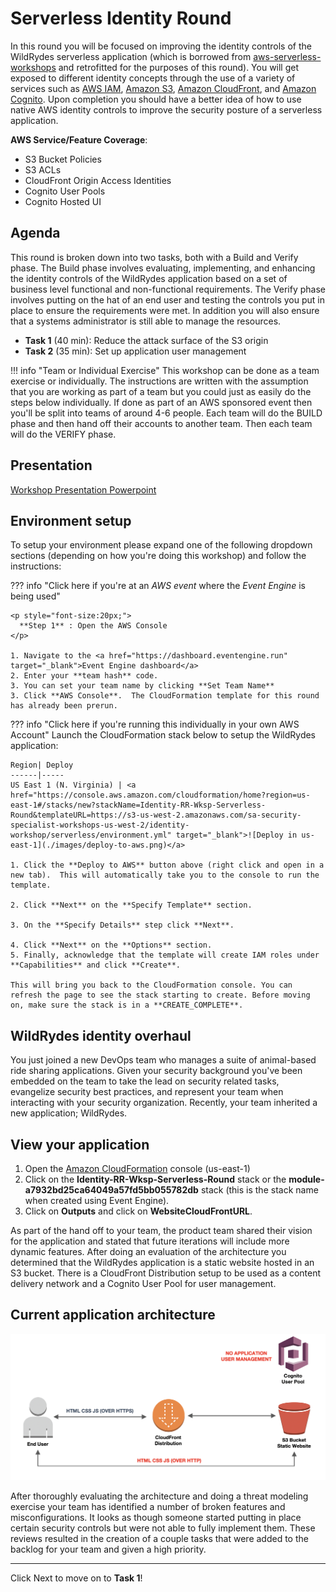 # Serverless Identity Round

<!--
Welcome to the world of serverless!  Now you may be asking yourself, *What is serverless*? Well, it is an architecture paradigm that allows you to create your applications without provisioning or managing any servers.  Sounds great, right?  Organizations look at building serverless applications as a way of improving their scalability and reducing their operational overhead.  The responsibility of the underlying infrastructure is shifted off your plate so you can spend more time focusing on building your applications.

So with less infrastructure to manage you are no longer responsible for patching  your operating systems and the attack surface you need to worry about has been significantly reduced.  But with the use of serverless technologies comes *other* responsibility.  When you hear the word serverless you may think specifically of <a href="https://aws.amazon.com/lambda/" target="_blank">AWS Lambda</a> but it is important to remember that there are other services used within a serverless application and securing an application involves more than just securing your Lambda functions.  
-->

In this round you will be focused on improving the identity controls of the WildRydes serverless application (which is borrowed from <a href="https://github.com/aws-samples/aws-serverless-workshops/tree/master/WebApplication" target="_blank">aws-serverless-workshops</a> and retrofitted for the purposes of this round).  You will get exposed to different identity concepts through the use of a variety of services such as <a href="https://aws.amazon.com/iam/" target="_blank">AWS IAM</a>, <a href="https://aws.amazon.com/s3/" target="_blank">Amazon S3</a>, <a href="https://aws.amazon.com/cloudfront/" target="_blank">Amazon CloudFront</a>, and <a href="https://aws.amazon.com/cognito/" target="_blank">Amazon Cognito</a>.  Upon completion you should have a better idea of how to use native AWS identity controls to improve the security posture of a serverless application.

**AWS Service/Feature Coverage**: 

* S3 Bucket Policies
* S3 ACLs
* CloudFront Origin Access Identities
* Cognito User Pools
* Cognito Hosted UI

## Agenda

This round is broken down into two tasks, both with a Build and Verify phase. The Build phase involves evaluating, implementing, and enhancing the identity controls of the WildRydes application based on a set of business level functional and non-functional requirements.  The Verify phase involves putting on the hat of an end user and testing the controls you put in place to ensure the requirements were met. In addition you will also ensure that a systems administrator is still able to manage the resources.

* **Task 1** (40 min): Reduce the attack surface of the S3 origin
* **Task 2** (35 min): Set up application user management

!!! info "Team or Individual Exercise"
    This workshop can be done as a team exercise or individually. The instructions are written with the assumption that you are working as part of a team but you could just as easily do the steps below individually. If done as part of an AWS sponsored event then you'll be split into teams of around 4-6 people. Each team will do the BUILD phase and then hand off their accounts to another team. Then each team will do the VERIFY phase.

## Presentation

<a href="./Identity-RR-Serverless-Round.pdf" target="_blank">Workshop Presentation Powerpoint</a>

## Environment setup

To setup your environment please expand one of the following dropdown sections (depending on how you're doing this workshop) and follow the instructions: 

??? info  "Click here if you're at an *AWS event* where the *Event Engine* is being used" 

    <p style="font-size:20px;">
      **Step 1** : Open the AWS Console
    </p>
	
	1. Navigate to the <a href="https://dashboard.eventengine.run" target="_blank">Event Engine dashboard</a>
	2. Enter your **team hash** code. 
	3. You can set your team name by clicking **Set Team Name**
	3. Click **AWS Console**.  The CloudFormation template for this round has already been prerun.

??? info "Click here if you're running this individually in your own AWS Account"
    Launch the CloudFormation stack below to setup the WildRydes application:

    Region| Deploy
    ------|-----
    US East 1 (N. Virginia) | <a href="https://console.aws.amazon.com/cloudformation/home?region=us-east-1#/stacks/new?stackName=Identity-RR-Wksp-Serverless-Round&templateURL=https://s3-us-west-2.amazonaws.com/sa-security-specialist-workshops-us-west-2/identity-workshop/serverless/environment.yml" target="_blank">![Deploy in us-east-1](./images/deploy-to-aws.png)</a>

    1. Click the **Deploy to AWS** button above (right click and open in a new tab).  This will automatically take you to the console to run the template.  

    2. Click **Next** on the **Specify Template** section.

    3. On the **Specify Details** step click **Next**. 

    4. Click **Next** on the **Options** section.
    5. Finally, acknowledge that the template will create IAM roles under **Capabilities** and click **Create**.

    This will bring you back to the CloudFormation console. You can refresh the page to see the stack starting to create. Before moving on, make sure the stack is in a **CREATE_COMPLETE**.

## WildRydes identity overhaul

You just joined a new DevOps team who manages a suite of animal-based ride sharing applications.  Given your security background you've been embedded on the team to take the lead on security related tasks, evangelize security best practices, and represent your team when interacting with your security organization.  Recently, your team inherited a new application; WildRydes.

## View your application
1. Open the <a href="https://console.aws.amazon.com/cloudformation/home?region=us-east-1#/stacks?filter=active" target="_blank">Amazon CloudFormation</a> console (us-east-1)
2. Click on the **Identity-RR-Wksp-Serverless-Round** stack or the **module-a7932bd25ca64049a57fd5bb055782db** stack (this is the stack name when created using Event Engine).
3. Click on **Outputs** and click on **WebsiteCloudFrontURL**.

As part of the hand off to your team, the product team shared their vision for the application and stated that future iterations will include more dynamic features.  After doing an evaluation of the architecture you determined that the WildRydes application is a static website hosted in an S3 bucket.  There is a CloudFront Distribution setup to be used as a content delivery network and a Cognito User Pool for user management.

## Current application architecture

![Architecture](./images/architecture-start.png)

After thoroughly evaluating the architecture and doing a threat modeling exercise your team has identified a number of broken features and misconfigurations.  It looks as though someone started putting in place certain security controls but were not able to fully implement them. These reviews resulted in the creation of a couple tasks that were added to the backlog for your team and given a high priority.

***

Click Next to move on to  **Task 1**!